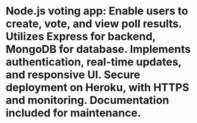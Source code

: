 # Node.js voting app: Enable users to create, vote, and view poll results. Utilizes Express for backend, MongoDB for database. Implements authentication, real-time updates, and responsive UI. Secure deployment on Heroku, with HTTPS and monitoring. Documentation included for maintenance.

